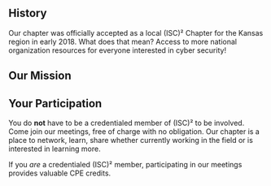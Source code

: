 ## History

Our chapter was officially accepted as a local (ISC)² Chapter for the Kansas region in early 2018.
What does that mean? Access to more national organization resources for everyone interested in cyber security! 

## Our Mission



## Your Participation
You do **not** have to be a credentialed member of (ISC)² to be involved. Come join our meetings, free of charge with no obligation. Our chapter is a place to network, learn, share whether currently working in the field or is interested in learning more.

If you *are* a credentialed (ISC)² member, participating in our meetings provides valuable CPE credits.